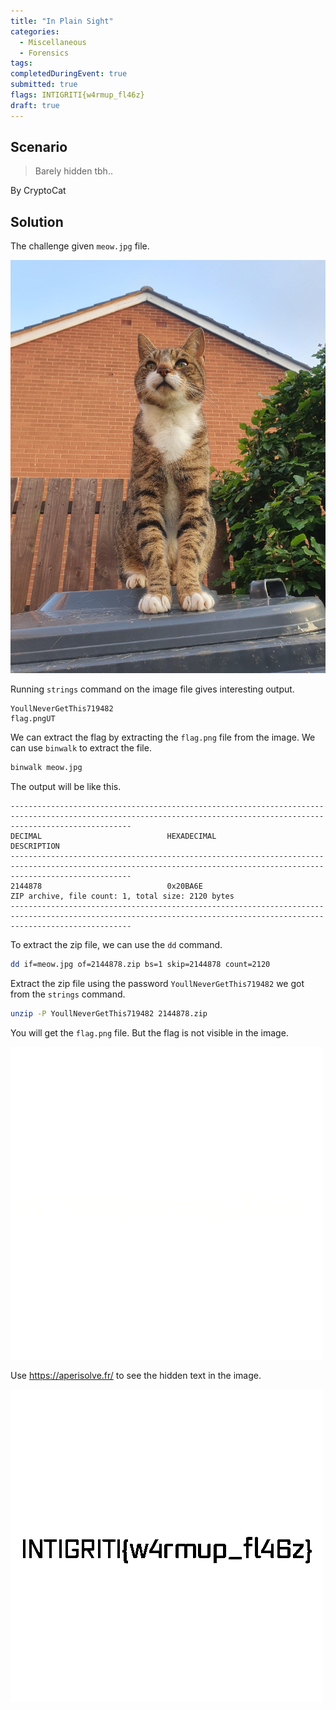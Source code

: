 ```yaml
---
title: "In Plain Sight"
categories: 
  - Miscellaneous
  - Forensics
tags: 
completedDuringEvent: true
submitted: true
flags: INTIGRITI{w4rmup_fl46z}
draft: true
---
```

## Scenario

> Barely hidden tbh..

By CryptoCat

## Solution

The challenge given `meow.jpg` file. 

![meow.jpg](meow.jpg)

Running `strings` command on the image file gives interesting output.

```
YoullNeverGetThis719482
flag.pngUT
```

We can extract the flag by extracting the `flag.png` file from the image. We can use `binwalk` to extract the file.

```sh
binwalk meow.jpg
```

The output will be like this.

```
-----------------------------------------------------------------------------------------------------------------------------------------------------------------------
DECIMAL                            HEXADECIMAL                        DESCRIPTION
-----------------------------------------------------------------------------------------------------------------------------------------------------------------------
2144878                            0x20BA6E                           ZIP archive, file count: 1, total size: 2120 bytes
-----------------------------------------------------------------------------------------------------------------------------------------------------------------------
```

To extract the zip file, we can use the `dd` command.

```sh
dd if=meow.jpg of=2144878.zip bs=1 skip=2144878 count=2120
```

Extract the zip file using the password `YoullNeverGetThis719482` we got from the `strings` command.

```sh
unzip -P YoullNeverGetThis719482 2144878.zip
```

You will get the `flag.png` file. But the flag is not visible in the image.

![flag.png](flag.png)

Use https://aperisolve.fr/ to see the hidden text in the image.

![image.png](image.png)
